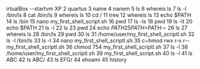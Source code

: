 irtualBox --startvm XP
    2  quartus
    3  name
    4  nanem
    5  ls
    6  whereis ls
    7  ls -l /bin/ls
    8  cat /bin/ls
    9  whereis ls
   10  cd /
   11  tree
   12  whereis ls
   13  echo $PATH
   14  ls /bin
   15  nano my_first_shell_script.sh
   16  pwd
   17  ls -ls
   18  pwd
   19  ls -lt
   20  echo $PATH
   21  ls -l
   22  ls
   23  pwd
   24  echo $PATH
   25  PATH=$PATH:~
   26  ls
   27  whereis ls
   28  /bin/ls
   29  pwd
   30  ls
   31  /home/user/my_first_shell_scriptl.sh
   32  ls -l /bin/ls
   33  ls -l
   34  nano my_first_shell_scriptl.sh
   35  c~hmod rwx r-x r-- my_first_shell_scriptl.sh
   36  chmod 754  my_first_shell_scriptl.sh
   37  ls -l
   38  /home/user/my_first_shell_scriptl.sh
   39  my_first_shell_script.sh
   40  ls -l
   41  ls ABC
   42  ls ABC/
   43  ls EFG/
   44  ehoami
   45  history
